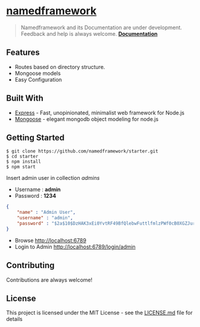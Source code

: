 # [namedframework](https://www.namedframework.com)
> Namedframework and its Documentation are under development. Feedback and help is always welcome. **[Documentation](http://docs.namedframework.com/)**

## Features

* Routes based on directory structure.
* Mongoose models
* Easy Configuration

## Built With
* [Express](http://expressjs.com/) - Fast, unopinionated, minimalist web framework for Node.js
* [Mongoose](http://mongoosejs.com/) - elegant mongodb object modeling for node.js

## Getting Started
```
$ git clone https://github.com/namedframework/starter.git
$ cd starter
$ npm install
$ npm start
```

Insert admin user in collection _admins_

* Username : **admin**
* Password : **1234**

```json
{
    "name" : "Admin User",
    "username" : "admin",
    "password" : "$2a$10$DzHAK3xEi0YvtRF49BfQlebwFuttlfmlzPWf0cB0XGZJurRGcBJKm"
}
```

* Browse [http://localhost:6789](http://localhost:6789)
* Login to Admin [http://localhost:6789/login/admin](http://localhost:6789/login/admin)


## Contributing
Contributions are always welcome!

## License

This project is licensed under the MIT License - see the [LICENSE.md](LICENSE.md) file for details
